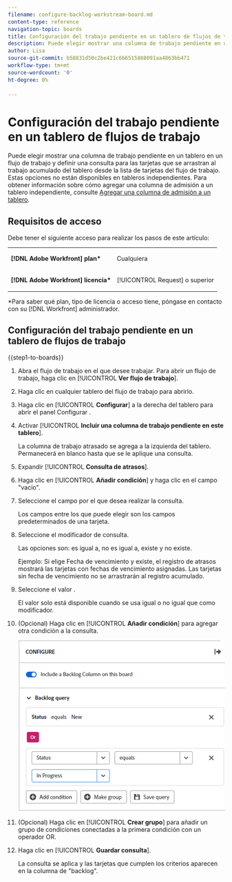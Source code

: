 ```yaml
---
filename: configure-backlog-workstream-board.md
content-type: reference
navigation-topic: boards
title: Configuración del trabajo pendiente en un tablero de flujos de trabajo
description: Puede elegir mostrar una columna de trabajo pendiente en un tablero en un flujo de trabajo y definir una consulta para las tarjetas que se arrastran al trabajo acumulado del tablero desde la lista de tarjetas del flujo de trabajo.
author: Lisa
source-git-commit: b58831d50c2be421c666515808091aa4863bb471
workflow-type: tm+mt
source-wordcount: '0'
ht-degree: 0%

---
```


# Configuración del trabajo pendiente en un tablero de flujos de trabajo

Puede elegir mostrar una columna de trabajo pendiente en un tablero en un flujo de trabajo y definir una consulta para las tarjetas que se arrastran al trabajo acumulado del tablero desde la lista de tarjetas del flujo de trabajo. Estas opciones no están disponibles en tableros independientes. Para obtener información sobre cómo agregar una columna de admisión a un tablero independiente, consulte [Agregar una columna de admisión a un tablero](/help/quicksilver/agile/use-boards-agile-planning-tools/add-intake-column-to-board.md).

## Requisitos de acceso

Debe tener el siguiente acceso para realizar los pasos de este artículo:

<table style="table-layout:auto"> 
 <col> 
 </col> 
 <col> 
 </col> 
 <tbody> 
  <tr> 
   <td role="rowheader"><strong>[!DNL Adobe Workfront] plan*</strong></td> 
   <td> <p>Cualquiera</p> </td> 
  </tr> 
  <tr> 
   <td role="rowheader"><strong>[!DNL Adobe Workfront] licencia*</strong></td> 
   <td> <p>[!UICONTROL Request] o superior</p> </td> 
  </tr> 
 </tbody> 
</table>

&#42;Para saber qué plan, tipo de licencia o acceso tiene, póngase en contacto con su [!DNL Workfront] administrador.

## Configuración del trabajo pendiente en un tablero de flujos de trabajo

{{step1-to-boards}}

1. Abra el flujo de trabajo en el que desee trabajar. Para abrir un flujo de trabajo, haga clic en [!UICONTROL **Ver flujo de trabajo**].
1. Haga clic en cualquier tablero del flujo de trabajo para abrirlo.
1. Haga clic en [!UICONTROL **Configurar**] a la derecha del tablero para abrir el panel Configurar .
1. Activar [!UICONTROL **Incluir una columna de trabajo pendiente en este tablero**].

   La columna de trabajo atrasado se agrega a la izquierda del tablero. Permanecerá en blanco hasta que se le aplique una consulta.

1. Expandir [!UICONTROL **Consulta de atrasos**].
1. Haga clic en [!UICONTROL **Añadir condición**] y haga clic en el campo &quot;vacío&quot;.
1. Seleccione el campo por el que desea realizar la consulta.

   Los campos entre los que puede elegir son los campos predeterminados de una tarjeta.

1. Seleccione el modificador de consulta.

   Las opciones son: es igual a, no es igual a, existe y no existe.

   Ejemplo: Si elige Fecha de vencimiento y existe, el registro de atrasos mostrará las tarjetas con fechas de vencimiento asignadas. Las tarjetas sin fecha de vencimiento no se arrastrarán al registro acumulado.

1. Seleccione el valor .

   El valor solo está disponible cuando se usa igual o no igual que como modificador.

1. (Opcional) Haga clic en [!UICONTROL **Añadir condición**] para agregar otra condición a la consulta.

   ![Consulta de Registro de asuntos pendientes](assets/backlog-query-wrkstrm-board.png)

1. (Opcional) Haga clic en [!UICONTROL **Crear grupo**] para añadir un grupo de condiciones conectadas a la primera condición con un operador OR.
1. Haga clic en [!UICONTROL **Guardar consulta**].

   La consulta se aplica y las tarjetas que cumplen los criterios aparecen en la columna de &quot;backlog&quot;.
